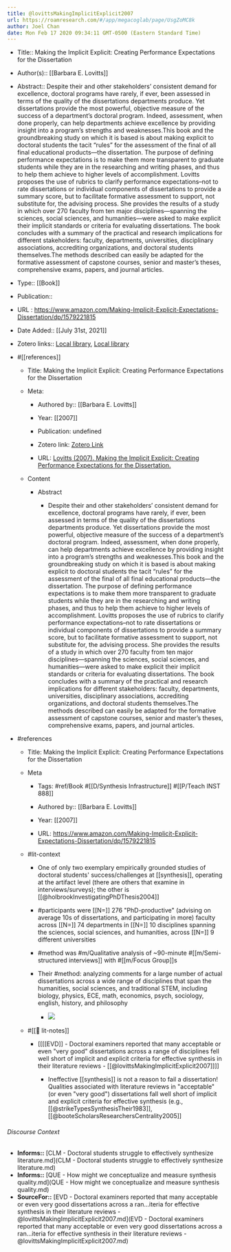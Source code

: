 ```yaml
---
title: @lovittsMakingImplicitExplicit2007
url: https://roamresearch.com/#/app/megacoglab/page/UsgZoMC8k
author: Joel Chan
date: Mon Feb 17 2020 09:34:11 GMT-0500 (Eastern Standard Time)
---
```


- Title:: Making the Implicit Explicit: Creating Performance Expectations for the Dissertation
- Author(s):: [[Barbara E. Lovitts]]
- Abstract:: Despite their and other stakeholders’ consistent demand for excellence, doctoral programs have rarely, if ever, been assessed in terms of the quality of the dissertations departments produce. Yet dissertations provide the most powerful, objective measure of the success of a department’s doctoral program. Indeed, assessment, when done properly, can help departments achieve excellence by providing insight into a program’s strengths and weaknesses.This book and the groundbreaking study on which it is based is about making explicit to doctoral students the tacit “rules” for the assessment of the final of all final educational products―the dissertation. The purpose of defining performance expectations is to make them more transparent to graduate students while they are in the researching and writing phases, and thus to help them achieve to higher levels of accomplishment. Lovitts proposes the use of rubrics to clarify performance expectations–not to rate dissertations or individual components of dissertations to provide a summary score, but to facilitate formative assessment to support, not substitute for, the advising process. She provides the results of a study in which over 270 faculty from ten major disciplines―spanning the sciences, social sciences, and humanities―were asked to make explicit their implicit standards or criteria for evaluating dissertations. The book concludes with a summary of the practical and research implications for different stakeholders: faculty, departments, universities, disciplinary associations, accrediting organizations, and doctoral students themselves.The methods described can easily be adapted for the formative assessment of capstone courses, senior and master’s theses, comprehensive exams, papers, and journal articles.
- Type:: [[Book]]
- Publication::
- URL : https://www.amazon.com/Making-Implicit-Explicit-Expectations-Dissertation/dp/1579221815
- Date Added:: [[July 31st, 2021]]
- Zotero links:: [Local library](zotero://select/groups/2451508/items/BGB32NCK), [Local library](https://www.zotero.org/groups/2451508/items/BGB32NCK)
- #[[references]]

    - Title: Making the Implicit Explicit: Creating Performance Expectations for the Dissertation

    - Meta:

        - Authored by:: [[Barbara E. Lovitts]]

        - Year: [[2007]]

        - Publication: undefined

        - Zotero link: [Zotero Link](zotero://select/items/1_K4PLWHG8)

        - URL: [Lovitts (2007). Making the Implicit Explicit: Creating Performance Expectations for the Dissertation.](https://www.amazon.com/Making-Implicit-Explicit-Expectations-Dissertation/dp/1579221815)

    - Content

        - Abstract

            - Despite their and other stakeholders’ consistent demand for excellence, doctoral programs have rarely, if ever, been assessed in terms of the quality of the dissertations departments produce. Yet dissertations provide the most powerful, objective measure of the success of a department’s doctoral program. Indeed, assessment, when done properly, can help departments achieve excellence by providing insight into a program’s strengths and weaknesses.This book and the groundbreaking study on which it is based is about making explicit to doctoral students the tacit “rules” for the assessment of the final of all final educational products―the dissertation. The purpose of defining performance expectations is to make them more transparent to graduate students while they are in the researching and writing phases, and thus to help them achieve to higher levels of accomplishment. Lovitts proposes the use of rubrics to clarify performance expectations–not to rate dissertations or individual components of dissertations to provide a summary score, but to facilitate formative assessment to support, not substitute for, the advising process. She provides the results of a study in which over 270 faculty from ten major disciplines―spanning the sciences, social sciences, and humanities―were asked to make explicit their implicit standards or criteria for evaluating dissertations. The book concludes with a summary of the practical and research implications for different stakeholders: faculty, departments, universities, disciplinary associations, accrediting organizations, and doctoral students themselves.The methods described can easily be adapted for the formative assessment of capstone courses, senior and master’s theses, comprehensive exams, papers, and journal articles.
- #references

    - Title: Making the Implicit Explicit: Creating Performance Expectations for the Dissertation

    - Meta

        - Tags: #ref/Book #[[D/Synthesis Infrastructure]] #[[P/Teach INST 888]]

        - Authored by:: [[Barbara E. Lovitts]]

        - Year: [[2007]]

        - URL: https://www.amazon.com/Making-Implicit-Explicit-Expectations-Dissertation/dp/1579221815

    - #lit-context

        - One of only two exemplary empirically grounded studies of doctoral students' success/challenges at [[synthesis]], operating at the artifact level (there are others that examine in interviews/surveys); the other is [[@holbrookInvestigatingPhDThesis2004]]

        - #participants were [[N=]] 276 "PhD-productive" (advising on average 10s of dissertations, and participating in more) faculty across [[N=]] 74 departments in [[N=]] 10 disciplines spanning the sciences, social sciences, and humanities, across [[N=]] 9 different universities

        - #method was #m/Qualitative analysis of ~90-minute #[[m/Semi-structured interviews]] with #[[m/Focus Group]]s

        - Their #method: analyzing  comments for a large number of actual dissertations across a wide range of disciplines that span the humanities, social sciences, and traditional STEM, including biology, physics, ECE, math, economics, psych, sociology, english, history, and philosophy

            - ![](https://firebasestorage.googleapis.com/v0/b/firescript-577a2.appspot.com/o/imgs%2Fapp%2Fmegacoglab%2FRu2_E_qw_N?alt=media&token=53a8fa79-3acc-4eb0-bb92-845a1b86d0e6)

    - #[[📝 lit-notes]]

        - [[[[EVD]] - Doctoral examiners reported that many acceptable or even "very good" dissertations across a range of disciplines fell well short of implicit and explicit criteria for effective synthesis in their literature reviews - [[@lovittsMakingImplicitExplicit2007]]]]

            - Ineffective [[synthesis]] is not a reason to fail a dissertation! Qualities associated with literature reviews in "acceptable" (or even "very good")  dissertations fall well short of implicit and explicit criteria for effective synthesis (e.g., [[@strikeTypesSynthesisTheir1983]], [[@booteScholarsResearchersCentrality2005]]

###### Discourse Context

- **Informs::** [CLM - Doctoral students struggle to effectively synthesize literature.md](CLM - Doctoral students struggle to effectively synthesize literature.md)
- **Informs::** [QUE - How might we conceptualize and measure synthesis quality.md](QUE - How might we conceptualize and measure synthesis quality.md)
- **SourceFor::** [EVD - Doctoral examiners reported that many acceptable or even very good dissertations across a ran...iteria for effective synthesis in their literature reviews - @lovittsMakingImplicitExplicit2007.md](EVD - Doctoral examiners reported that many acceptable or even very good dissertations across a ran...iteria for effective synthesis in their literature reviews - @lovittsMakingImplicitExplicit2007.md)

